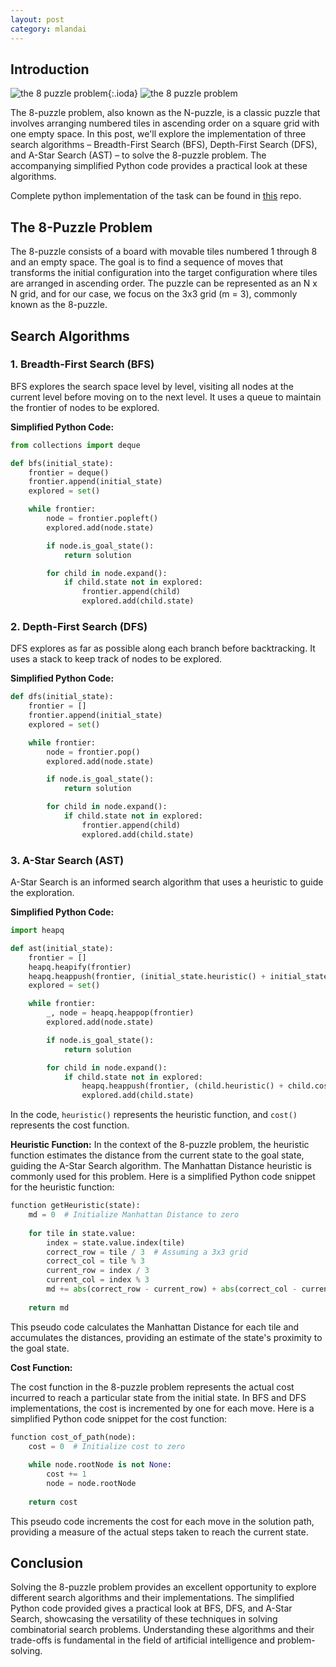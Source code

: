 ```yaml
---
layout: post
category: mlandai
---
```


## Introduction

![the 8 puzzle problem]({{site.url}}/images/8puzzle.jpg){:.ioda}
<img src="{{site.url | prepend: site.url}}images/8puzzle.jpg" alt="the 8 puzzle problem" />

The 8-puzzle problem, also known as the N-puzzle, is a classic puzzle that involves arranging numbered tiles in ascending order on a square grid with one empty space. In this post, we'll explore the implementation of three search algorithms – Breadth-First Search (BFS), Depth-First Search (DFS), and A-Star Search (AST) – to solve the 8-puzzle problem. The accompanying simplified Python code provides a practical look at these algorithms.

Complete python implementation of the task can be found in [this](https://github.com/sagrd/8-puzzle-solver) repo.

## The 8-Puzzle Problem

The 8-puzzle consists of a board with movable tiles numbered 1 through 8 and an empty space. The goal is to find a sequence of moves that transforms the initial configuration into the target configuration where tiles are arranged in ascending order. The puzzle can be represented as an N x N grid, and for our case, we focus on the 3x3 grid (m = 3), commonly known as the 8-puzzle.

## Search Algorithms

### 1. Breadth-First Search (BFS)

BFS explores the search space level by level, visiting all nodes at the current level before moving on to the next level. It uses a queue to maintain the frontier of nodes to be explored.

**Simplified Python Code:**

```python
from collections import deque

def bfs(initial_state):
    frontier = deque()
    frontier.append(initial_state)
    explored = set()

    while frontier:
        node = frontier.popleft()
        explored.add(node.state)

        if node.is_goal_state():
            return solution

        for child in node.expand():
            if child.state not in explored:
                frontier.append(child)
                explored.add(child.state)
```

### 2. Depth-First Search (DFS)

DFS explores as far as possible along each branch before backtracking. It uses a stack to keep track of nodes to be explored.

**Simplified Python Code:**

```python
def dfs(initial_state):
    frontier = []
    frontier.append(initial_state)
    explored = set()

    while frontier:
        node = frontier.pop()
        explored.add(node.state)

        if node.is_goal_state():
            return solution

        for child in node.expand():
            if child.state not in explored:
                frontier.append(child)
                explored.add(child.state)
```

### 3. A-Star Search (AST)

A-Star Search is an informed search algorithm that uses a heuristic to guide the exploration.

**Simplified Python Code:**

```python
import heapq

def ast(initial_state):
    frontier = []
    heapq.heapify(frontier)
    heapq.heappush(frontier, (initial_state.heuristic() + initial_state.cost(), initial_state))
    explored = set()

    while frontier:
        _, node = heapq.heappop(frontier)
        explored.add(node.state)

        if node.is_goal_state():
            return solution

        for child in node.expand():
            if child.state not in explored:
                heapq.heappush(frontier, (child.heuristic() + child.cost(), child))
                explored.add(child.state)
```

In the code, `heuristic()` represents the heuristic function, and `cost()` represents the cost function.

**Heuristic Function:**
In the context of the 8-puzzle problem, the heuristic function estimates the distance from the current state to the goal state, guiding the A-Star Search algorithm. The Manhattan Distance heuristic is commonly used for this problem. Here is a simplified Python code snippet for the heuristic function:

```python
function getHeuristic(state):
    md = 0  # Initialize Manhattan Distance to zero
    
    for tile in state.value:
        index = state.value.index(tile)
        correct_row = tile / 3  # Assuming a 3x3 grid
        correct_col = tile % 3
        current_row = index / 3
        current_col = index % 3
        md += abs(correct_row - current_row) + abs(correct_col - current_col)
    
    return md
```

This pseudo code calculates the Manhattan Distance for each tile and accumulates the distances, providing an estimate of the state's proximity to the goal state.

**Cost Function:**

The cost function in the 8-puzzle problem represents the actual cost incurred to reach a particular state from the initial state. In BFS and DFS implementations, the cost is incremented by one for each move. Here is a simplified Python code snippet for the cost function:

```python
function cost_of_path(node):
    cost = 0  # Initialize cost to zero
    
    while node.rootNode is not None:
        cost += 1
        node = node.rootNode
    
    return cost
```

This pseudo code increments the cost for each move in the solution path, providing a measure of the actual steps taken to reach the current state. 

## Conclusion

Solving the 8-puzzle problem provides an excellent opportunity to explore different search algorithms and their implementations. The simplified Python code provided gives a practical look at BFS, DFS, and A-Star Search, showcasing the versatility of these techniques in solving combinatorial search problems. Understanding these algorithms and their trade-offs is fundamental in the field of artificial intelligence and problem-solving.